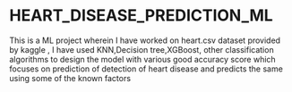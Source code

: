# HEART_DISEASE_PREDICTION_ML

This is a ML project wherein I have worked on heart.csv dataset provided by kaggle , I have used KNN,Decision tree,XGBoost, other classification algorithms to design the model with various good accuracy score which focuses on prediction of detection of heart disease and predicts the same using some of the known factors
